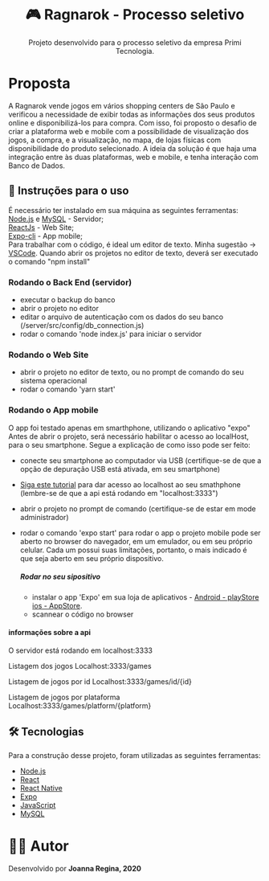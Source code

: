 <h1 align="center">
  🎮 Ragnarok - Processo seletivo
</h1>
<p align="center">Projeto desenvolvido para o processo seletivo da empresa Primi Tecnologia.</p>

# Proposta
A Ragnarok vende jogos em vários shopping centers de São Paulo e verificou a
necessidade de exibir todas as informações dos seus produtos online e
disponibilizá-los para compra. Com isso, foi proposto o desafio de criar a plataforma web e mobile 
com a possibilidade de visualização dos jogos, a compra, e a visualização, no mapa, de lojas físicas 
com disponibilidade do produto selecionado.
A ideia da solução é que haja uma integração entre às duas plataformas, web e mobile, e tenha interação com Banco de Dados.

## 🎲 Instruções para o uso
É necessário ter instalado em sua máquina as seguintes ferramentas: <br/>
[Node.js](https://nodejs.org/en/) e [MySQL](https://www.mysql.com) - Servidor; <br/>
[ReactJs](https://pt-br.reactjs.org) - Web Site; <br/>
[Expo-cli](https://docs.expo.io/workflow/expo-cli/) - App mobile; <br/>
Para trabalhar com o código, é ideal um editor de texto. Minha sugestão -> [VSCode](https://code.visualstudio.com/).
Quando abrir os projetos no editor de texto, deverá ser executado o comando "npm install"

### Rodando o Back End (servidor)
- executar o backup do banco
- abrir o projeto no editor
- editar o arquivo de autenticação com os dados do seu banco (/server/src/config/db_connection.js)
- rodar o comando 'node index.js' para iniciar o servidor

### Rodando o Web Site
- abrir o projeto no editor de texto, ou no prompt de comando do seu sistema operacional
- rodar o comando 'yarn start'

### Rodando o App mobile
O app foi testado apenas em smarthphone, utilizando o aplicativo "expo"
Antes de abrir o projeto, será necessário habilitar o acesso ao localHost, para o seu smartphone.
Segue a explicação de como isso pode ser feito:

- conecte seu smartphone ao computador via USB
(certifique-se de que a opção de depuração USB está ativada, em seu smartphone)
- [Siga este tutorial](https://medium.com/@neerajmoudgil/how-to-test-localhost-node-apis-on-android-device-253fcdd32c18) para dar acesso ao localhost ao seu smathphone (lembre-se de que a api está rodando em "localhost:3333")
- abrir o projeto no prompt de comando (certifique-se de estar em mode administrador)
- rodar o comando 'expo start' para rodar o app
o projeto mobile pode ser aberto no browser do navegador, em um emulador, ou em seu próprio celular. 
Cada um possui suas limitações, portanto, o mais indicado é que seja aberto em seu próprio dispositivo.

  ##### Rodar no seu sipositivo
  - instalar o app 'Expo' em sua loja de aplicativos - 
  [Android - playStore](https://play.google.com/store/apps/details?id=host.exp.exponent&hl=pt_BR)
  [ios - AppStore](https://apps.apple.com/br/app/expo-client/id982107779).
  - scannear o código no browser
 
 #### informações sobre a api
O servidor está rodando em localhost:3333

Listagem dos jogos
Localhost:3333/games

Listagem de jogos por id
Localhost:3333/games/id/{id}

Listagem de jogos por plataforma
Localhost:3333/games/platform/{platform}

## 🛠️ Tecnologias

Para a construção desse projeto, foram utilizadas as seguintes ferramentas:

- [Node.js](https://nodejs.org/en/)
- [React](https://pt-br.reactjs.org/)
- [React Native](https://reactnative.dev/)
- [Expo](https://docs.expo.io)
- [JavaScript](https://developer.mozilla.org/pt-BR/docs/Web/JavaScript)
- [MySQL](https://www.mysql.com)

# 👧🏻 Autor
Desenvolvido por <b>Joanna Regina<b>, 2020
